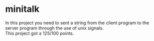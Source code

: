 # minitalk
In this project you need to sent a string from the client program to the server program through the use of unix signals.<br>
This project got a 125/100 points.
